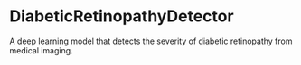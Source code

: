 # DiabeticRetinopathyDetector
A deep learning model that detects the severity of diabetic retinopathy from medical imaging.
